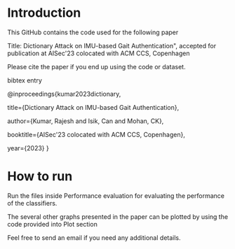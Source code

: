 # Introduction 
This GitHub contains the code used for the following paper 

Title: Dictionary Attack on IMU-based Gait Authentication", 
accepted  for publication at AISec'23 colocated with ACM CCS, Copenhagen

Please cite the paper if you end up using the code or dataset. 

bibtex entry 

@inproceedings{kumar2023dictionary,

  title={Dictionary Attack on IMU-based Gait Authentication},
  
  author={Kumar, Rajesh and Isik, Can and Mohan, CK},
  
  booktitle={AISec'23 colocated with ACM CCS, Copenhagen},
  
  year={2023}
}

# How to run

Run the files inside Performance evaluation for evaluating the performance of the classifiers. 

The several other graphs presented in the paper can be plotted by using the code provided into Plot section

Feel free to send an email if you need any additional details. 
